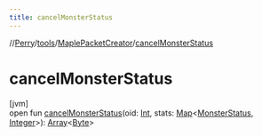```yaml
---
title: cancelMonsterStatus
---
```

//[Perry](../../../index.html)/[tools](../index.html)/[MaplePacketCreator](index.html)/[cancelMonsterStatus](cancel-monster-status.html)



# cancelMonsterStatus



[jvm]\
open fun [cancelMonsterStatus](cancel-monster-status.html)(oid: [Int](https://kotlinlang.org/api/latest/jvm/stdlib/kotlin/-int/index.html), stats: [Map](https://docs.oracle.com/javase/8/docs/api/java/util/Map.html)&lt;[MonsterStatus](../../client.status/-monster-status/index.html), [Integer](https://docs.oracle.com/javase/8/docs/api/java/lang/Integer.html)&gt;): [Array](https://kotlinlang.org/api/latest/jvm/stdlib/kotlin/-array/index.html)&lt;[Byte](https://kotlinlang.org/api/latest/jvm/stdlib/kotlin/-byte/index.html)&gt;




